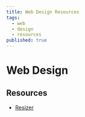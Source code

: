 ```yaml
---
title: Web Design Resources
tags: 
  - web
  - design
  - resources
published: true
---
```


# Web Design

## Resources

* [Resizer](http://design.google.com/resizer/)
